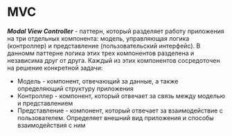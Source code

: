 
# MVC

***Modal View Controller*** - паттерн, который разделяет работу приложения на три отдельных компонента: модель, управляющая логика (контроллер) и представление (пользовательский интерфейс). В данномм паттерне логика этих трех компонентов разделена и независима друг от друга. Каждый из этих компонентов сосредоточен на решение конкретной задачи:
  - Модель - компонент, отвечающий за данные, а также определяющий структуру приложения
  - Контроллер - компонент, который отвечает за связь между моделью и представлением
  - Представление - компонент, который отвечает за взаимодействие с пользователем. Определяет внешний вид приложения и способы взаимодействия с ним

 
